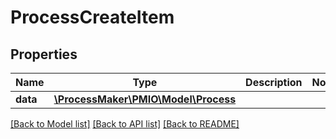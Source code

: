 # ProcessCreateItem

## Properties
Name | Type | Description | Notes
------------ | ------------- | ------------- | -------------
**data** | [**\ProcessMaker\PMIO\Model\Process**](Process.md) |  | 

[[Back to Model list]](../README.md#documentation-for-models) [[Back to API list]](../README.md#documentation-for-api-endpoints) [[Back to README]](../README.md)


